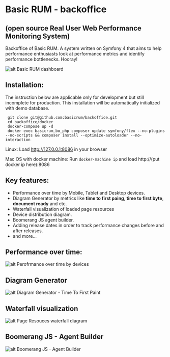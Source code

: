 # Basic RUM - backoffice
## (open source Real User Web Performance Monitoring System)

Backoffice of Basic RUM. A system written on Symfony 4 that aims to help performance enthusiasts look at performance metrics and identify performance bottlenecks. Hooray!

![alt Basic RUM dashboard](https://user-images.githubusercontent.com/1024001/56588192-2daffa80-65e3-11e9-9246-cf9ddefbcb03.png)

## Installation:
The instruction below are applicable only for development but still incomplete for production. This installation will be automatically initialized with demo database.
```
 git clone git@github.com:basicrum/backoffice.git
 cd backoffice/docker
 docker-compose up -d
 docker exec basicrum_bo_php composer update symfony/flex --no-plugins --no-scripts && composer install --optimize-autoloader --no-interaction
```
Linux:  Load http://127.0.0.1:8086 in your browser

Mac OS with docker machine: Run `docker-machine ip` and load http://(put docker ip here):8086

## Key features:
 - Performance over time by Mobile, Tablet and Desktop devices.
 - Diagram Generator by metrics like **time to first paing**, **time to first byte**, **document ready** and etc.
 - Waterfall visualization of loaded page resources
 - Device distribution diagram.
 - Boomerang JS agent builder.
 - Adding release dates in order to track performance changes before and after releases.
 - and more...

## Performance over time:
![alt Perofrmance over time by devices](https://user-images.githubusercontent.com/1024001/56199386-1dc17500-603d-11e9-9127-ae4b29f4edc7.png)

## Diagram Generator
![alt Diagram Generator - Time To First Paint](https://user-images.githubusercontent.com/1024001/56456455-07812500-636d-11e9-8264-08fe39347047.png)

## Waterfall visualization
![alt Page Resouces waterfall diagram](https://user-images.githubusercontent.com/1024001/56456506-dc4b0580-636d-11e9-9702-99174e8449d0.png)

## Boomerang JS - Agent Builder
![alt Boomerang JS - Agent Builder](https://user-images.githubusercontent.com/1024001/56383429-0d1a2600-621a-11e9-985c-765f1ee3609d.png)
